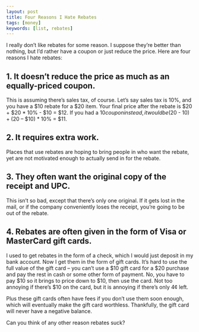 ```yaml
---
layout: post
title: Four Reasons I Hate Rebates
tags: [money]
keywords: [list, rebates]
---
```


I really don’t like rebates for some reason. I suppose they’re better than nothing, but I’d rather have a coupon or just reduce the price. Here are four reasons I hate rebates:

## 1.	It doesn’t reduce the price as much as an equally-priced coupon.

This is assuming there’s sales tax, of course. Let’s say sales tax is 10%, and you have a $10 rebate for a $20 item. Your final price after the rebate is $20 + $20 * 10% - $10 = $12. If you had a $10 coupon instead, it would be ($20 - $10) + ($20 – $10) * 10% = $11.

## 2.	It requires extra work.

Places that use rebates are hoping to bring people in who want the rebate, yet are not motivated enough to actually send in for the rebate.

## 3.	They often want the original copy of the receipt and UPC.

This isn’t so bad, except that there’s only one original. If it gets lost in the mail, or if the company conveniently loses the receipt, you’re going to be out of the rebate.

## 4.	Rebates are often given in the form of Visa or MasterCard gift cards.

I used to get rebates in the form of a check, which I would just deposit in my bank account. Now I get them in the form of gift cards. It’s hard to use the full value of the gift card – you can’t use a $10 gift card for a $20 purchase and pay the rest in cash or some other form of payment. No, you have to pay $10 so it brings to price down to $10, then use the card. Not too annoying if there’s $10 on the card, but it is annoying if there’s only 4¢ left.

Plus these gift cards often have fees if you don’t use them soon enough, which will eventually make the gift card worthless. Thankfully, the gift card will never have a negative balance.

Can you think of any other reason rebates suck?
